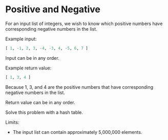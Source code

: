 # Positive and Negative

For an input list of integers, we wish to know which positive numbers
have corresponding negative numbers in the list.

Example input:

```python
[ 1, -1, 2, 3, -4, -3, 4, -5, 6, 7 ]
```

Input can be in any order.

Example return value:

```python
[ 1, 3, 4 ]
```

Because 1, 3, and 4 are the positive numbers that have corresponding
negative numbers in the list.

Return value can be in any order.

Solve this problem with a hash table.

Limits:

* The input list can contain approximately 5,000,000 elements.